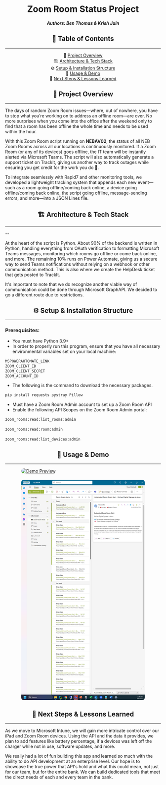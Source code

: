 <div align="center">
<h1 id = "title"> Zoom Room Status Project</h1>
<h5 id= "authors"> Authors: Ben Thomas & Krish Jain</h5>
</div>


<div align="center">
  <h2 id="table-of-contents">📖 Table of Contents</h2>
  <hr/>
  <p>
    📌 <a href="#project-overview">Project Overview</a><br>
    🏗️ <a href="#architecture--tech-stack">Architecture &amp; Tech Stack</a><br>
    ⚙️ <a href="#setup--installation-structure">Setup &amp; Installation Structure</a><br>
    🎥 <a href="#usage--demo">Usage &amp; Demo</a><br>
    🚀 <a href="#next-steps--lessons-learned">Next Steps &amp; Lessons Learned</a>
  </p>
</div>


<!--

Project Overview: Elevator pitch—what it is and why it matters.
Architecture & Tech Stack: How it’s built and what tools you used.
Setup & Installation: Exactly how to get it running.
Usage & Demo: Show it in action—commands, screenshots, or GIFs.
Next Steps & Lessons Learned: Reflect on what you’d do next and what you learned along the way.
-->

<div align="center">
  <h2 id="project-overview">📌 Project Overview</h2>
  <hr />
</div>

The days of random Zoom Room issues—where, out of nowhere, you have to stop what you’re working on to address an offline room—are over. No more surprises when you come into the office after the weekend only to find that a room has been offline the whole time and needs to be used within the hour.

  

With this Zoom Room script running on **NEBAV02**, the status of all NEB Zoom Rooms across all our locations is continuously monitored. If a Zoom Room (or any of its devices) goes offline, the IT team will be instantly alerted via Microsoft Teams. The script will also automatically generate a support ticket on TrackIt, giving us another way to track outages while ensuring you get credit for the work you do 🙂.

  

To integrate seamlessly with Rapid7 and other monitoring tools, we developed a lightweight tracking system that appends each new event—such as a room going offline/coming back online, a device going offline/coming back online, the script going offline, message-sending errors, and more—into a JSON Lines file.
<div align="center">
  <h2 id="architecture--tech-stack">🏗️ Architecture & Tech Stack</h2>
  <hr />
</div>
--

At the heart of the script is Python. About 90% of the backend is written in Python, handling everything from OAuth verification to formatting Microsoft Teams messages, monitoring which rooms go offline or come back online, and more. The remaining 10% runs on Power Automate, giving us a secure way to send Teams notifications without relying on a webhook or other communication method. This is also where we create the HelpDesk ticket that gets posted to TrackIt.

It's important to note that we do recognize another viable way of communication could be done through Microsoft GraphAPI. We decided to go a different route due to restrictions.
<div align="center">
  <h2 id="setup--installation-structure">⚙️ Setup & Installation Structure</h2>
  <hr />
</div>

### Prerequisites: 
- You must have Python 3.9+
- In order to properly run this program, ensure that you have all necessary environmental variables set on your local machine:
```
MSPOWERAUTOMATE_LINK
ZOOM_CLIENT_ID
ZOOM_CLIENT_SECRET
ZOOM_ACCOUNT_ID
```

- The following is the command to download the necessary packages.

```bash
pip install requests pystray Pillow
```
- Must have a Zoom Room Admin account to set up a Zoom Room API
- Enable the following API Scopes on the Zoom Room Admin portal:
 ```
zoom_rooms:read:list_rooms:admin

zoom_rooms:read:room:admin

zoom_rooms:read:list_devices:admin
```
<div align="center">
  <h2 id="usage--demo">🎥 Usage & Demo</h2>
</div>

<hr />

<div style="display: flex; justify-content: center; gap: 20px; flex-wrap: wrap;">
    <a href="newexample.mp4" style="flex: 1 1 300px; max-width: 400px;">
        <img
          src="preview.gif"
          alt="Demo Preview"
          style="width: 100%; height: auto; border-radius: 8px;"
        />
    </a>
    <a href="outlook.png" style="flex: 1 1 300px; max-width: 400px;">
        <img
          src="outlook.png"
          alt="Demo Preview 2"
          style="width: 100%; height: auto; border-radius: 8px;"
        />
    </a>
</div>


<div align="center">
  <h2 id="next-steps--lessons-learned">🚀 Next Steps & Lessons Learned</h2>
  <hr />
</div>
As we move to Microsoft Intune, we will gain more intricate control over our iPad and Zoom Room devices. Using the API and the data it provides, we plan to add features like battery percentage, if a devices was left off the charger while not in use, software updates, and more.

We really had a lot of fun building this app and learned so much with the ability to do API development at an enterprise level. Our hope is to showcase the true power that API's hold and what this could mean, not just for our team, but for the entire bank. We can build dedicated tools that meet the direct needs of each and every team in the bank. 